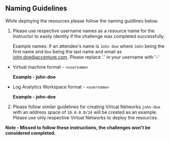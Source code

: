 ## Naming Guidelines

While deploying the resources please follow the naming guidlines below. 
   
1. Please use respective username names as a resource name for the Instructor to easily identity if the challenge was completed successfully. 
 
   Example names: If an attendee's name is `John Doe` where `John` being the first name and `Doe` being the last name and email as john.doe@accenture.com. 
   Please replace '.' in your username with '-'

- Virtual machine format - `<username>` 

   **Example - john-doe**


- Log Analytics Workspace format - `<username>`


   **Example - john-doe**

 
2. Please follow similar guidelines for creating Virtual Networks.`john-doe` with an address space of `10.0.0.0/24` will be created as an example. Please use only respective Virtual Networks to deploy the resources. 
	

**Note - Missed to follow these instructions, the challenges won't be considered completed.**

